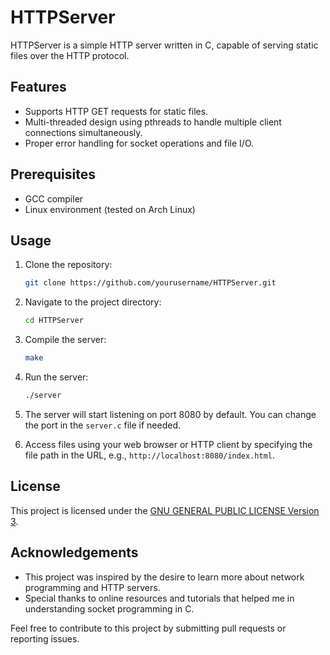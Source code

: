 # HTTPServer

HTTPServer is a simple HTTP server written in C, capable of serving static files over the HTTP protocol.

## Features

- Supports HTTP GET requests for static files.
- Multi-threaded design using pthreads to handle multiple client connections simultaneously.
- Proper error handling for socket operations and file I/O.

## Prerequisites

- GCC compiler
- Linux environment (tested on Arch Linux)

## Usage

1. Clone the repository:

    ```bash
    git clone https://github.com/yourusername/HTTPServer.git
    ```

2. Navigate to the project directory:

    ```bash
    cd HTTPServer
    ```

3. Compile the server:

    ```bash
    make
    ```

4. Run the server:

    ```bash
    ./server
    ```

5. The server will start listening on port 8080 by default. You can change the port in the `server.c` file if needed.

6. Access files using your web browser or HTTP client by specifying the file path in the URL, e.g., `http://localhost:8080/index.html`.

## License

This project is licensed under the [GNU GENERAL PUBLIC LICENSE Version 3](LICENSE).

## Acknowledgements

- This project was inspired by the desire to learn more about network programming and HTTP servers.
- Special thanks to online resources and tutorials that helped me in understanding socket programming in C.

Feel free to contribute to this project by submitting pull requests or reporting issues.

